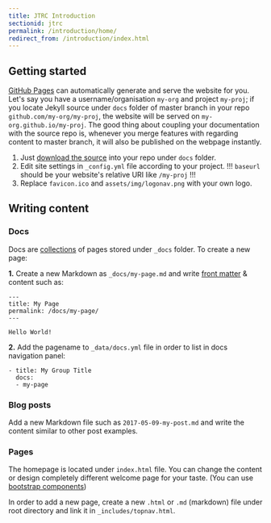 ```yaml
---
title: JTRC Introduction
sectionid: jtrc
permalink: /introduction/home/
redirect_from: /introduction/index.html
---
```


## Getting started

[GitHub Pages](https://pages.github.com) can automatically generate and serve the website for you.
Let's say you have a username/organisation `my-org` and project `my-proj`; if you locate Jekyll source under `docs` folder of master branch in your repo `github.com/my-org/my-proj`, the website will be served on `my-org.github.io/my-proj`.
The good thing about coupling your documentation with the source repo is, whenever you merge features with regarding content to master branch, it will also be published on the webpage instantly.

1. Just [download the source](https://github.com/aksakalli/jekyll-doc-theme/archive/gh-pages.zip) into your repo under `docs` folder.
2. Edit site settings in  `_config.yml` file according to your project. !!! `baseurl` should be your website's relative URI like `/my-proj` !!!
3. Replace `favicon.ico` and `assets/img/logonav.png` with your own logo.

## Writing content

### Docs

Docs are [collections](https://jekyllrb.com/docs/collections/) of pages stored under `_docs` folder. To create a new page:

**1.** Create a new Markdown as `_docs/my-page.md` and write [front matter](https://jekyllrb.com/docs/frontmatter/) & content such as:

```
---
title: My Page
permalink: /docs/my-page/
---

Hello World!
```

**2.** Add the pagename to `_data/docs.yml` file in order to list in docs navigation panel:

```
- title: My Group Title
  docs:
  - my-page
```

### Blog posts

Add a new Markdown file such as `2017-05-09-my-post.md` and write the content similar to other post examples.

### Pages

The homepage is located under `index.html` file. You can change the content or design completely different welcome page for your taste. (You can use [bootstrap components](http://getbootstrap.com/components/))

In order to add a new page, create a new `.html` or `.md` (markdown) file under root directory and link it in `_includes/topnav.html`.
